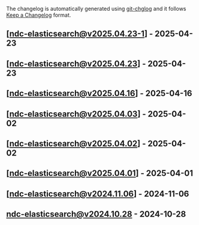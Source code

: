 The changelog is automatically generated using [git-chglog](https://github.com/git-chglog/git-chglog) and it follows [Keep a Changelog](https://keepachangelog.com) format.


<a name="ndc-elasticsearch@v2025.04.23-1"></a>
## [ndc-elasticsearch@v2025.04.23-1] - 2025-04-23

<a name="ndc-elasticsearch@v2025.04.23"></a>
## [ndc-elasticsearch@v2025.04.23] - 2025-04-23

<a name="ndc-elasticsearch@v2025.04.16"></a>
## [ndc-elasticsearch@v2025.04.16] - 2025-04-16

<a name="ndc-elasticsearch@v2025.04.03"></a>
## [ndc-elasticsearch@v2025.04.03] - 2025-04-02

<a name="ndc-elasticsearch@v2025.04.02"></a>
## [ndc-elasticsearch@v2025.04.02] - 2025-04-02

<a name="ndc-elasticsearch@v2025.04.01"></a>
## [ndc-elasticsearch@v2025.04.01] - 2025-04-01

<a name="ndc-elasticsearch@v2024.11.06"></a>
## [ndc-elasticsearch@v2024.11.06] - 2024-11-06

<a name="ndc-elasticsearch@v2024.10.28"></a>
## ndc-elasticsearch@v2024.10.28 - 2024-10-28
